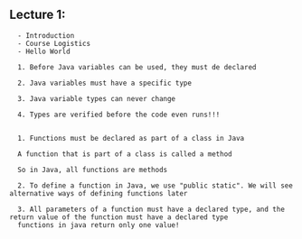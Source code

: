 ## Lecture 1: 
      - Introduction
      - Course Logistics
      - Hello World
      
      1. Before Java variables can be used, they must de declared
      
      2. Java variables must have a specific type
      
      3. Java variable types can never change
      
      4. Types are verified before the code even runs!!!
      
      
      1. Functions must be declared as part of a class in Java

      A function that is part of a class is called a method

      So in Java, all functions are methods

      2. To define a function in Java, we use "public static". We will see alternative ways of defining functions later

      3. All parameters of a function must have a declared type, and the return value of the function must have a declared type
      functions in java return only one value!
